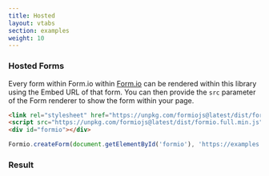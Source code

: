 ```yaml
---
title: Hosted
layout: vtabs
section: examples
weight: 10
---
```

### Hosted Forms

Every form within Form.io within [Form.io](https://form.io) can be rendered within this library using the Embed URL of that form. You can then provide the ```src``` parameter of the Form renderer to show the form within your page.

```html
<link rel="stylesheet" href="https://unpkg.com/formiojs@latest/dist/formio.full.min.css">
<script src="https://unpkg.com/formiojs@latest/dist/formio.full.min.js"></script>
<div id="formio"></div>
```

```js
Formio.createForm(document.getElementById('formio'), 'https://examples.form.io/example');
```

<h3>Result</h3>
<div class="well">
<div id="formio"></div>
<script type="text/javascript">
Formio.createForm(document.getElementById('formio'), 'https://smlgfannclsdejp.form.io/profilemanager');
</script>
</div>
